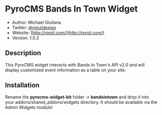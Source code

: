 # PyroCMS Bands In Town Widget

* Author: Michael Giuliana
* Twitter: [@rpnzldesign](http://www.twitter.com/rpnzl)
* Website: [http://rpnzl.com/](http://rpnzl.com/)
* Version: 1.0.2

## Description

This PyroCMS widget interacts with Bands In Town's API v2.0 and will display customized event information as a table on your site.

## Installation

Rename the **pyrocms-widget-bit** folder -> **bandsintown** and drop it into your addons/shared_addons/widgets directory. It should be available via the Admin Widgets module!